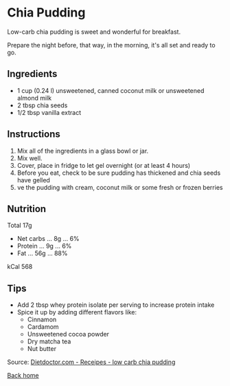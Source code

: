 # Chia Pudding

Low-carb chia pudding is sweet and wonderful for breakfast. 

Prepare the night before, that way, in the morning, it's all set and ready to go.

## Ingredients

* 1 cup (0.24 l) unsweetened, canned coconut milk or unsweetened almond milk
* 2 tbsp chia seeds
* 1/2 tbsp vanilla extract

## Instructions

1. Mix all of the ingredients in a glass bowl or jar.
2. Mix well.
3. Cover, place in fridge to let gel overnight (or at least 4 hours)
4. Before you eat, check to be sure pudding has thickened and chia seeds have gelled
5. ve the pudding with cream, coconut milk or some fresh or frozen berries

## Nutrition

Total 17g

* Net carbs ... 8g ... 6%
* Protein ... 9g ... 6%
* Fat ... 56g ... 88%

kCal 568

## Tips

* Add 2 tbsp whey protein isolate per serving to increase protein intake
* Spice it up by adding different flavors like:
    * Cinnamon
    * Cardamom
    * Unsweetened cocoa powder
    * Dry matcha tea
    * Nut butter
    
Source: [Dietdoctor.com - Receipes - low carb chia pudding](https://www.dietdoctor.com/recipes/low-carb-chia-pudding)

[Back home](../../../README.md)
